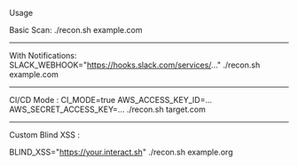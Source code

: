 Usage

Basic Scan:
./recon.sh example.com
_______________________________________________________________________________________________________________________________________________________________________________________________

With Notifications:
SLACK_WEBHOOK="https://hooks.slack.com/services/..." ./recon.sh example.com
_______________________________________________________________________________________________________________________________________________________________________________________________

CI/CD Mode :
CI_MODE=true AWS_ACCESS_KEY_ID=... AWS_SECRET_ACCESS_KEY=... ./recon.sh target.com
_______________________________________________________________________________________________________________________________________________________________________________________________

Custom Blind XSS :

BLIND_XSS="https://your.interact.sh" ./recon.sh example.org
